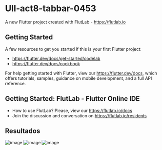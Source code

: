 # Ull-act8-tabbar-0453

A new Flutter project created with FlutLab - https://flutlab.io

## Getting Started

A few resources to get you started if this is your first Flutter project:

- https://flutter.dev/docs/get-started/codelab
- https://flutter.dev/docs/cookbook

For help getting started with Flutter, view our
https://flutter.dev/docs, which offers tutorials,
samples, guidance on mobile development, and a full API reference.

## Getting Started: FlutLab - Flutter Online IDE

- How to use FlutLab? Please, view our https://flutlab.io/docs
- Join the discussion and conversation on https://flutlab.io/residents

## Resultados
![image](https://github.com/aecortega/Ull-act8-tabbar-0453/assets/143548446/283e8c62-5b7a-4bd7-8715-1d7c70e17efb)
![image](https://github.com/aecortega/Ull-act8-tabbar-0453/assets/143548446/17991cd7-a5ad-4c23-be17-d89bd4dbaa77)
![image](https://github.com/aecortega/Ull-act8-tabbar-0453/assets/143548446/4f5ad164-0748-4852-acdf-0e9311403d5c)

